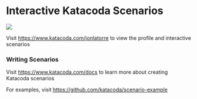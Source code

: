 # Interactive Katacoda Scenarios

[![](http://shields.katacoda.com/katacoda/jonlatorre/count.svg)](https://www.katacoda.com/jonlatorre "Get your profile on Katacoda.com")

Visit https://www.katacoda.com/jonlatorre to view the profile and interactive scenarios

### Writing Scenarios
Visit https://www.katacoda.com/docs to learn more about creating Katacoda scenarios

For examples, visit https://github.com/katacoda/scenario-example
